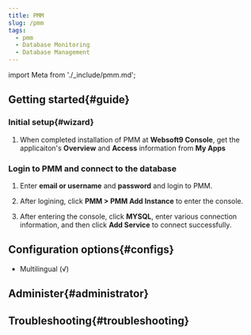 ```yaml
---
title: PMM
slug: /pmm
tags:
  - pmm
  - Database Monitoring
  - Database Management
---
```


import Meta from './_include/pmm.md';

<Meta name="meta" />

## Getting started{#guide}

### Initial setup{#wizard}

1. When completed installation of PMM at **Websoft9 Console**, get the applicaiton's **Overview** and **Access** information from **My Apps**  

### Login to PMM and connect to the database

1. Enter **email or username** and **password** and login to PMM.

2. After logining, click **PMM > PMM Add Instance** to enter the console.

3. After entering the console, click **MYSQL**, enter various connection information, and then click **Add Service** to connect successfully.

## Configuration options{#configs}

- Multilingual (√)

## Administer{#administrator}

## Troubleshooting{#troubleshooting}
